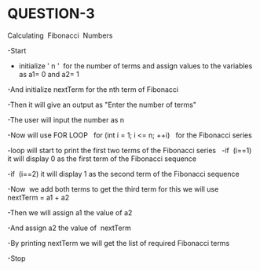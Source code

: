 # QUESTION-3
Calculating  Fibonacci  Numbers


-Start


- initialize ' n '  for the number of terms and assign values to the variables as a1= 0 and a2= 1


-And initialize nextTerm for the nth term of Fibonacci


-Then it will give an output as "Enter the number of terms"


-The user will input the number as n 


-Now will use FOR LOOP 
 for (int i = 1; i <= n; ++i)   for the Fibonacci series 


-loop will start to print the first two terms of the Fibonacci series
 
-if  (i==1) it will display 0 as the first term of the Fibonacci sequence  


-if  (i==2) it will display 1 as the second term of the Fibonacci sequence 


-Now  we add both terms to get the third term for this we will use   
nextTerm = a1 + a2


-Then we will assign a1 the value of a2


-And assign a2 the value of  nextTerm 


-By printing nextTerm we will get the list of required Fibonacci terms 


-Stop
